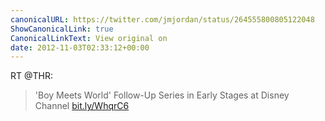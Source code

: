 ```yaml
---
canonicalURL: https://twitter.com/jmjordan/status/264555800805122048
ShowCanonicalLink: true
CanonicalLinkText: View original on
date: 2012-11-03T02:33:12+00:00
---
```

RT @THR:
> 'Boy Meets World' Follow-Up Series in Early Stages at Disney Channel [bit.ly/WhqrC6](http://bit.ly/WhqrC6)